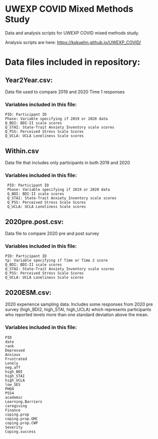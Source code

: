 # UWEXP COVID Mixed Methods Study
Data and analysis scripts for UWEXP COVID mixed methods study. 

Analysis scripts are here: https://kskuehn.github.io/UWEXP_COVID/ 

# Data files included in repository: 

## Year2Year.csv:
 Data file used to compare 2019 and 2020 Time 1 responses
  ### Variables included in this file:
    PID: Participant ID
    Phase: Variable specifying if 2019 or 2020 data 
    Q_BDI: BDI-II scale scores  
    Q_STAI: State-Trait Anxiety Inventory scale scores
    Q_PSS: Perceived Stress Scale Scores
    Q_UCLA: UCLA Loneliness Scale scores
    
## Within.csv
 Data file that includes only participants in both 2019 and 2020
 ### Variables included in this file:
     PID: Participant ID
     Phase: Variable specifying if 2019 or 2020 data 
     Q_BDI: BDI-II scale scores  
     Q_STAI: State-Trait Anxiety Inventory scale scores
     Q_PSS: Perceived Stress Scale Scores
     Q_UCLA: UCLA Loneliness Scale scores

## 2020pre.post.csv: 
  Data file to compare 2020 pre and post survey
  ### Variables included in this file:
    PID: Participant ID
    tp: Variable specifying if Time or Time 2 score
    Q_BDI: BDI-II scale scores  
    Q_STAI: State-Trait Anxiety Inventory scale scores
    Q_PSS: Perceived Stress Scale Scores
    Q_UCLA: UCLA Loneliness Scale scores

## 2020ESM.csv: 
  2020 experience sampling data. Includes some responses from 2020 pre survey (high_BDI2, high_STAI, high_UCLA) which represents participants who reported levels     more than one standard deviation above the mean. 
   ### Variables included in this file:
    PID
    date
    rank
    Depressed
    Anxious
    Frustrated
    Lonely
    neg.aff
    high_BDI
    high_STAI
    high_UCLA
    low_SES
    PHQ4
    PSS4
    academic
    Learning.Barriers
    caregiving
    Finance
    coping.prop
    coping.prop.GMC
    coping.prop.CWP
    Severity
    Coping.success

